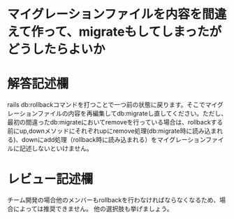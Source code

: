 # マイグレーションファイルを内容を間違えて作って、migrateもしてしまったがどうしたらよいか
# 解答記述欄

rails db:rollbackコマンドを打つことで一つ前の状態に戻ります。そこでマイグレーションファイルの内容を再編集してdb:migrateし直してください。ただし、最初の間違ったdb:migrateにおいてremoveを行っている場合は、rollbackする前にup,downメソッドにそれぞれupにremove処理(db:migrate時に読み込まれる)、downにadd処理（rollback時に読み込まれる）をマイグレーションファイルに記述しないといけません。




# レビュー記述欄
チーム開発の場合他のメンバーもrollbackを行わなければならなくなるため、場合によっては推奨できません。
他の選択肢も挙げましょう。
